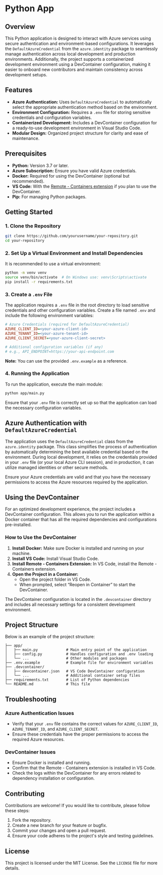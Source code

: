 # Python App

## Overview

This Python application is designed to interact with Azure services using secure authentication and environment-based configurations. It leverages the `DefaultAzureCredential` from the `azure.identity` package to seamlessly manage authentication across local development and production environments. Additionally, the project supports a containerized development environment using a DevContainer configuration, making it easier to onboard new contributors and maintain consistency across development setups.

## Features

- **Azure Authentication:** Uses `DefaultAzureCredential` to automatically select the appropriate authentication method based on the environment.
- **Environment Configuration:** Requires a `.env` file for storing sensitive credentials and configuration variables.
- **Containerized Development:** Includes a DevContainer configuration for a ready-to-use development environment in Visual Studio Code.
- **Modular Design:** Organized project structure for clarity and ease of maintenance.

## Prerequisites

- **Python:** Version 3.7 or later.
- **Azure Subscription:** Ensure you have valid Azure credentials.
- **Docker:** Required for using the DevContainer (optional but recommended).
- **VS Code:** With the [Remote - Containers extension](https://code.visualstudio.com/docs/remote/containers) if you plan to use the DevContainer.
- **Pip:** For managing Python packages.

## Getting Started

### 1. Clone the Repository

```bash
git clone https://github.com/yourusername/your-repository.git
cd your-repository
```

### 2. Set Up a Virtual Environment and Install Dependencies

It is recommended to use a virtual environment:

```bash
python -m venv venv
source venv/bin/activate  # On Windows use: venv\Scripts\activate
pip install -r requirements.txt
```

### 3. Create a `.env` File

The application requires a `.env` file in the root directory to load sensitive credentials and other configuration variables. Create a file named `.env` and include the following environment variables:

```ini
# Azure Credentials (required for DefaultAzureCredential)
AZURE_CLIENT_ID=<your-azure-client-id>
AZURE_TENANT_ID=<your-azure-tenant-id>
AZURE_CLIENT_SECRET=<your-azure-client-secret>

# Additional configuration variables (if any)
# e.g., API_ENDPOINT=https://your-api-endpoint.com
```

**Note:** You can use the provided `.env.example` as a reference.

### 4. Running the Application

To run the application, execute the main module:

```bash
python app/main.py
```

Ensure that your `.env` file is correctly set up so that the application can load the necessary configuration variables.

## Azure Authentication with `DefaultAzureCredential`

The application uses the `DefaultAzureCredential` class from the `azure.identity` package. This class simplifies the process of authentication by automatically determining the best available credential based on the environment. During local development, it relies on the credentials provided in your `.env` file (or your local Azure CLI session), and in production, it can utilize managed identities or other secure methods.

Ensure your Azure credentials are valid and that you have the necessary permissions to access the Azure resources required by the application.

## Using the DevContainer

For an optimized development experience, the project includes a DevContainer configuration. This allows you to run the application within a Docker container that has all the required dependencies and configurations pre-installed.

### How to Use the DevContainer

1. **Install Docker:** Make sure Docker is installed and running on your machine.
2. **Install VS Code:** Install Visual Studio Code.
3. **Install Remote - Containers Extension:** In VS Code, install the Remote - Containers extension.
4. **Open the Project in a Container:**
   - Open the project folder in VS Code.
   - When prompted, select “Reopen in Container” to start the DevContainer.

The DevContainer configuration is located in the `.devcontainer` directory and includes all necessary settings for a consistent development environment.

## Project Structure

Below is an example of the project structure:

```plaintext
├── app/                    
│   ├── main.py             # Main entry point of the application
│   ├── config.py           # Handles configuration and .env loading
│   └── ...                 # Other modules and packages
├── .env.example            # Example file for environment variables
├── .devcontainer/          
│   ├── devcontainer.json   # VS Code DevContainer configuration
│   └── ...                 # Additional container setup files
├── requirements.txt        # List of Python dependencies
└── README.md               # This file
```

## Troubleshooting

### Azure Authentication Issues

- Verify that your `.env` file contains the correct values for `AZURE_CLIENT_ID`, `AZURE_TENANT_ID`, and `AZURE_CLIENT_SECRET`.
- Ensure these credentials have the proper permissions to access the required Azure resources.

### DevContainer Issues

- Ensure Docker is installed and running.
- Confirm that the Remote - Containers extension is installed in VS Code.
- Check the logs within the DevContainer for any errors related to dependency installation or configuration.

## Contributing

Contributions are welcome! If you would like to contribute, please follow these steps:

1. Fork the repository.
2. Create a new branch for your feature or bugfix.
3. Commit your changes and open a pull request.
4. Ensure your code adheres to the project's style and testing guidelines.

## License

This project is licensed under the MIT License. See the `LICENSE` file for more details.

